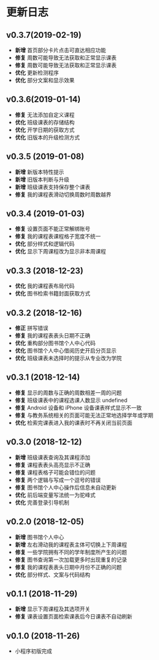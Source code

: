 # 更新日志

## v0.3.7(2019-02-19)
- **新增** 首页部分卡片点击可直达相应功能
- **修复** 周数可能导致无法获取和正常显示课表
- **修复** 周数可能导致无法获取和正常显示课表
- **优化** 更新检测程序
- **优化** 部分文案和显示效果

## v0.3.6(2019-01-14)
- **修复** 无法添加自定义课程
- **优化** 班级课表的存储结构
- **优化** 开学日期的获取方式
- **优化** 旧版本的升级检测方式

## v0.3.5 (2019-01-08)
- **新增** 新版本特性提示
- **新增** 旧版本判断与升级
- **新增** 班级课表支持保存整个课表
- **修复** 我的课程表滑动切换周数时周数越界

## v0.3.4 (2019-01-03)
- **修复** 设置页面不能正常解绑账号
- **修复** 我的课程表课程格子宽度不统一
- **优化** 部分样式和逻辑代码
- **优化** 显示下周课程改为显示非本周课程

## v0.3.3 (2018-12-23)
- **优化** 我的课程表布局代码
- **优化** 图书检索书籍封面获取方式

## v0.3.2 (2018-12-16)
- **修正** 拼写错误
- **修复** 我的课程表表头日期不正确
- **优化** 重构部分图书馆个人中心代码
- **优化** 图书馆个人中心借阅历史开启分页显示
- **优化** 班级课表未选择时的提示从专业改为学院

## v0.3.1 (2018-12-14)
- **修复** 显示的周数与正确的周数相差一周的问题
- **修复** 班级课表中的课程选课人数显示 undefined
- **修复** Android 设备和 iPhone 设备课表样式显示不一致
- **修复** 与教务系统相关的页面可能无法正常地选择学年或学期
- **优化** 检索完课表进入我的课表时不再关闭当前页面

## v0.3.0 (2018-12-12)
- **新增** 班级课表查询及其课程添加
- **修复** 课程表表头高亮显示不正确
- **修复** 课程表格子可能会错位的问题
- **修复** 两个逻辑与写成一个逗号的错误
- **修复** 图书馆个人中心操作后信息未自动更新
- **优化** 前后端变量写法统一为驼峰式
- **优化** 完善登录引导机制

## v0.2.0 (2018-12-05)
- **新增** 图书馆个人中心
- **新增** 左右滑动我的课程表主体可切换上下周课程
- **修复** 一些学院拥有不同的学年制度所产生的问题
- **修复** 图书查询第一次加载更多时出现重复的记录
- **修复** 我的课程表表头日期中月份不正确的问题
- **优化** 部分样式、文案与代码结构

## v0.1.1 (2018-11-29)
- **新增** 显示下周课程及其选项开关
- **修复** 课表设置页面检索课表后今日课表不自动刷新

## v0.1.0 (2018-11-26)
- 小程序初版完成